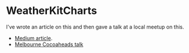 # WeatherKitCharts

I've wrote an article on this and then gave a talk at a local meetup on this.
- [Medium article](https://medium.com/@daniel_slone/meet-weatherkit-and-swift-charts-a568942631db).
- [Melbourne Cocoaheads talk](https://youtu.be/g6PG4U0mGow?t=55m17s)

